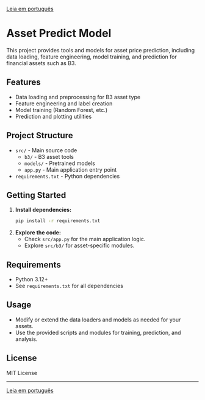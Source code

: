 [Leia em português](README.pt-br.md)

# Asset Predict Model

This project provides tools and models for asset price prediction, including data loading, feature engineering, model training, and prediction for financial assets such as B3.

## Features
- Data loading and preprocessing for B3 asset type
- Feature engineering and label creation
- Model training (Random Forest, etc.)
- Prediction and plotting utilities

## Project Structure
- `src/` - Main source code
  - `b3/` - B3 asset tools
  - `models/` - Pretrained models
  - `app.py` - Main application entry point
- `requirements.txt` - Python dependencies

## Getting Started
1. **Install dependencies:**
   ```bash
   pip install -r requirements.txt
   ```
2. **Explore the code:**
   - Check `src/app.py` for the main application logic.
   - Explore `src/b3/` for asset-specific modules.

## Requirements
- Python 3.12+
- See `requirements.txt` for all dependencies

## Usage
- Modify or extend the data loaders and models as needed for your assets.
- Use the provided scripts and modules for training, prediction, and analysis.

## License
MIT License

---
[Leia em português](README.pt-br.md)
